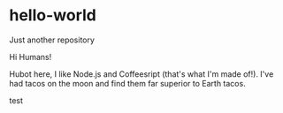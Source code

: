 # hello-world
Just another repository

Hi Humans!

Hubot here, I like Node.js and Coffeesript (that's what I'm made of!).
I've had tacos on the moon and find them far superior to Earth tacos.

test

